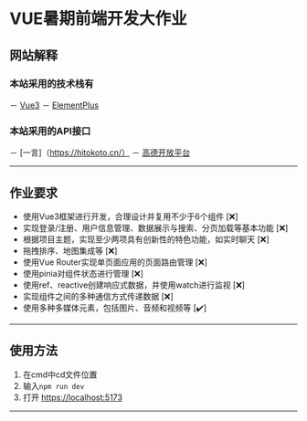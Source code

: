 # VUE暑期前端开发大作业
 
## 网站解释
### 本站采用的技术栈有 
－ [Vue3](https://cn.vuejs.org/)
－ [ElementPlus](https://element-plus.org/zh-CN/)
###  本站采用的API接口
－ [一言]（https://hitokoto.cn/） 
－ [高德开放平台](https://lbs.amap.com/)

***

## 作业要求
- 使⽤Vue3框架进⾏开发，合理设计并复⽤不少于6个组件 [❌]
- 实现登录/注册、⽤户信息管理、数据展示与搜索、分⻚加载等基本功能 [❌]
- 根据项⽬主题，实现⾄少两项具有创新性的特⾊功能，如实时聊天 [❌]
- 拖拽排序、地图集成等[❌]
- 使⽤Vue Router实现单⻚⾯应⽤的⻚⾯路由管理 [❌]
- 使⽤pinia对组件状态进⾏管理 [❌]
- 使⽤ref、reactive创建响应式数据，并使⽤watch进⾏监视 [❌]
- 实现组件之间的多种通信⽅式传递数据[❌]
- 使⽤多种多媒体元素，包括图⽚、⾳频和视频等 [✔️]

***

## 使用方法
1. 在cmd中cd文件位置
2. 输入```npm run dev```
3. 打开 <https://localhost:5173>

***

